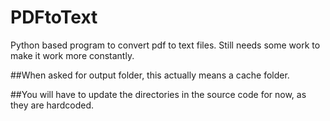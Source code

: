 # PDFtoText
Python based program to convert pdf to text files. Still needs some work to make it work more constantly. 

##When asked for output folder, this actually means a cache folder. 

##You will have to update the directories in the source code for now, as they are hardcoded. 
